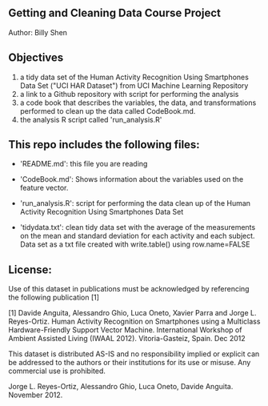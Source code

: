 ## Getting and Cleaning Data Course Project

Author: Billy Shen

## Objectives

1. a tidy data set of the Human Activity Recognition Using Smartphones Data Set ("UCI HAR Dataset") from UCI Machine Learning Repository
2. a link to a Github repository with script for performing the analysis
3. a code book that describes the variables, the data, and transformations performed to clean up the data called CodeBook.md.
4. the analysis R script called 'run_analysis.R'

## This repo includes the following files:

- 'README.md': this file you are reading

- 'CodeBook.md': Shows information about the variables used on the feature vector.

- 'run_analysis.R': script for performing the data clean up of the Human Activity Recognition Using Smartphones Data Set 

- 'tidydata.txt': clean tidy data set with the average of the measurements on the mean and standard deviation for each activity and each subject.  Data set as a txt file created with write.table() using row.name=FALSE

## License:
Use of this dataset in publications must be acknowledged by referencing the following publication [1] 

[1] Davide Anguita, Alessandro Ghio, Luca Oneto, Xavier Parra and Jorge L. Reyes-Ortiz. Human Activity Recognition on Smartphones using a Multiclass Hardware-Friendly Support Vector Machine. International Workshop of Ambient Assisted Living (IWAAL 2012). Vitoria-Gasteiz, Spain. Dec 2012

This dataset is distributed AS-IS and no responsibility implied or explicit can be addressed to the authors or their institutions for its use or misuse. Any commercial use is prohibited.

Jorge L. Reyes-Ortiz, Alessandro Ghio, Luca Oneto, Davide Anguita. November 2012.
